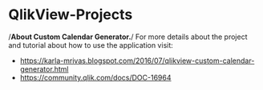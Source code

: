 # QlikView-Projects

/****About Custom Calendar Generator.****/
For more details about the project and tutorial about how to use the application visit:
- https://karla-mrivas.blogspot.com/2016/07/qlikview-custom-calendar-generator.html
- https://community.qlik.com/docs/DOC-16964


